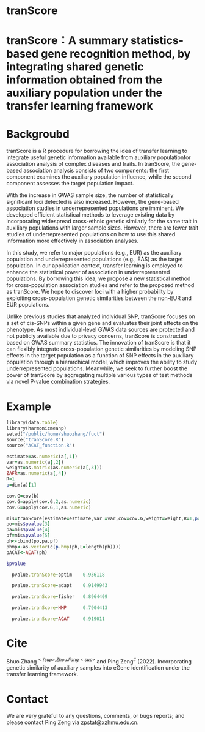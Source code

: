 # tranScore

# tranScore：A summary statistics-based gene recognition method, by integrating shared genetic information obtained from the auxiliary population under the transfer learning framework


# Backgroubd
tranScore is a R procedure for borrowing the idea of transfer learning to integrate useful genetic information available from auxiliary populationfor association analysis of complex diseases and traits. 
In tranScore, the gene-based association analysis consists of two components: the first component examines the auxiliary population influence, while the second component assesses the target population impact.

With the increase in GWAS sample size, the number of statistically significant loci detected is also increased. However, the gene-based association studies in underrepresented populations are imminent. We developed efficient statistical methods to leverage existing data by incorporating widespread cross-ethnic genetic similarly for the same trait in auxiliary populations with larger sample sizes. However, there are fewer trait studies of underrepresented populations on how to use this shared information more effectively in association analyses.

In this study, we refer to major populations (e.g., EUR) as the auxiliary population and underrepresented populations (e.g., EAS) as the target population. In our application context, transfer learning is employed to enhance the statistical power of association in underrepresented populations. By borrowing this idea, we propose a new statistical method for cross-population association studies and refer to the proposed method as tranScore. We hope to discover loci with a higher probability by exploiting cross-population genetic similarities between the non-EUR and EUR populations.

Unlike previous studies that analyzed individual SNP, tranScore focuses on a set of cis-SNPs within a given gene and evaluates their joint effects on the phenotype. As most individual-level GWAS data sources are protected and not publicly available due to privacy concerns, tranScore is constructed based on GWAS summary statistics. The innovation of tranScore is that it can flexibly integrate cross-population genetic similarities by modeling SNP effects in the target population as a function of SNP effects in the auxiliary population through a hierarchical model, which improves the ability to study underrepresented populations. Meanwhile, we seek to further boost the power of tranScore by aggregating multiple various types of test methods via novel P-value combination strategies.
# Example
```ruby
library(data.table)
library(harmonicmeanp)
setwd("/public/home/shuozhang/fuct")
source("tranScore.R")
source("ACAT_function.R")

estimate=as.numeric(a[,1])
var=as.numeric(a[,2])
weight=as.matrix(as.numeric(a[,3]))
ZAFR=as.numeric(a[,4])
R=1
p=dim(a)[1]

cov.G=cov(b)
cov.G=apply(cov.G,2,as.numeric)
cov.G=apply(cov.G,1,as.numeric)

mis=tranScore(estimate=estimate,var =var,cov=cov.G,weight=weight,R=1,p=p,regularization=FALSE)
po=mis$pvalue[3]
pa=mis$pvalue[4]
pf=mis$pvalue[5]
ph<-cbind(po,pa,pf)
phmp<-as.vector(c(p.hmp(ph,L=length(ph))))
pACAT<-ACAT(ph)

$pvalue

  pvalue.tranScore-optim    0.936118 

  pvalue.tranScore-adapt    0.9149943

  pvalue.tranScore-fisher   0.8964409

  pvalue.tranScore-HMP      0.7904413

  pvalue.tranScore-ACAT     0.919011                        
```
  
# Cite
Shuo Zhang<sup>$</sup>, Zhou Jiang<sup>$</sup> and Ping Zeng<sup>#</sup> (2022). Incorporating genetic similarity of auxiliary samples into eGene identification under the transfer learning framework.

# Contact
We are very grateful to any questions, comments, or bugs reports; and please contact Ping Zeng via zpstat@xzhmu.edu.cn.
